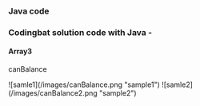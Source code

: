 ### Java code

### Codingbat solution code with Java -
#### Array3
<p>canBalance</p>
![samle1](/images/canBalance.png "sample1")
![samle2](/images/canBalance2.png "sample2")
